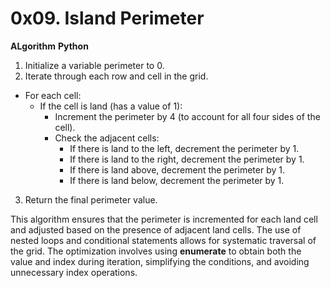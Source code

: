 # 0x09. Island Perimeter

**ALgorithm** **Python**

1. Initialize a variable perimeter to 0.
2. Iterate through each row and cell in the grid.

 * For each cell:
    * If the cell is land (has a value of 1):
        * Increment the perimeter by 4 (to account for all four sides of the cell).
        * Check the adjacent cells:  
            * If there is land to the left, decrement the perimeter by 1.
            * If there is land to the right, decrement the perimeter by 1.
            * If there is land above, decrement the perimeter by 1.
            * If there is land below, decrement the perimeter by 1.
3. Return the final perimeter value.

This algorithm ensures that the perimeter is incremented for each land cell and adjusted based on the presence of adjacent land cells. The use of nested loops and conditional statements allows for systematic traversal of the grid. The optimization involves using **enumerate** to obtain both the value and index during iteration, simplifying the conditions, and avoiding unnecessary index operations.